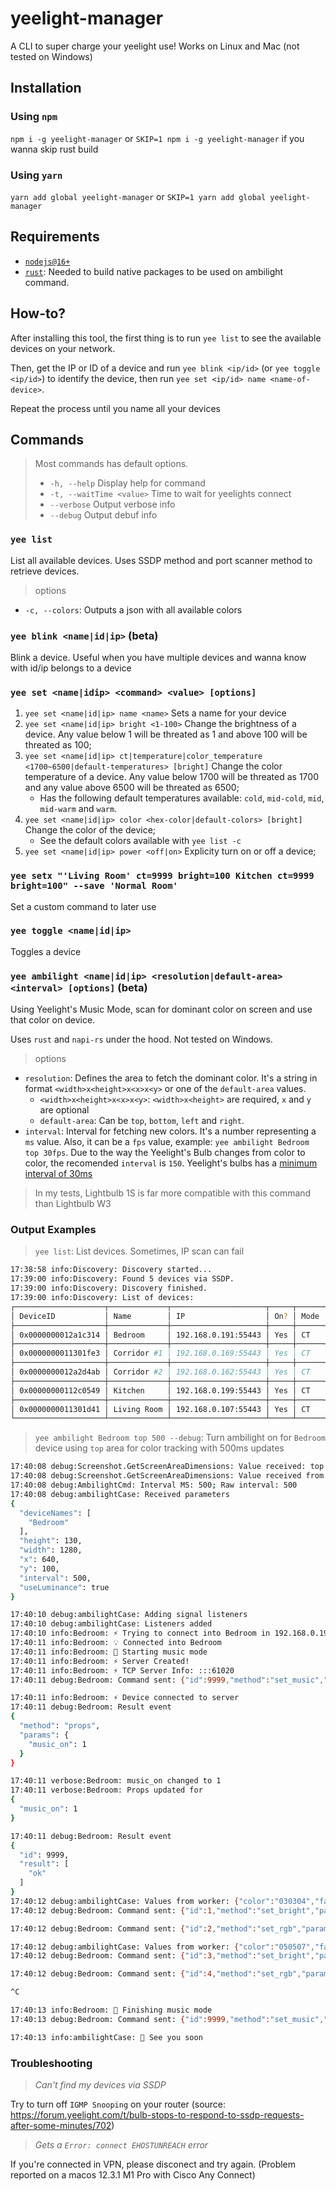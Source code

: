 # yeelight-manager

A CLI to super charge your yeelight use! Works on Linux and Mac (not tested on Windows)

## Installation

### Using `npm`
`npm i -g yeelight-manager` or `SKIP=1 npm i -g yeelight-manager` if you wanna skip rust build

### Using `yarn`
`yarn add global yeelight-manager` or `SKIP=1 yarn add global yeelight-manager`

## Requirements

 - [`nodejs@16+`](https://nodejs.org/en)
 - [`rust`](https://www.rust-lang.org/): Needed to build native packages to be used on ambilight command.

## How-to?

After installing this tool, the first thing is to run `yee list` to see the available devices on your network.

Then, get the IP or ID of a device and run `yee blink <ip/id>` (or `yee toggle <ip/id>`) to identify the device, then run `yee set <ip/id> name <name-of-device>`.

Repeat the process until you name all your devices

## Commands

> Most commands has default options.
> - `-h, --help` Display help for command
> - `-t, --waitTime <value>` Time to wait for yeelights connect
> - `--verbose` Output verbose info
> - `--debug` Output debuf info

### `yee list`
List all available devices. Uses SSDP method and port scanner method to retrieve devices.
> options
- `-c, --colors`: Outputs a json with all available colors

### `yee blink <name|id|ip>` (**beta**)
Blink a device. Useful when you have multiple devices and wanna know with id/ip belongs to a device

### `yee set <name|idip> <command> <value> [options]`
   1. `yee set <name|id|ip> name <name>` Sets a name for your device
   2. `yee set <name|id|ip> bright <1-100>` Change the brightness of a device. Any value below 1 will be threated as 1 and above 100 will be threated as 100;
   3. `yee set <name|id|ip> ct|temperature|color_temperature <1700~6500|default-temperatures> [bright]` Change the color temperature of a device. Any value below 1700 will be threated as 1700 and any value above 6500 will be threated as 6500;
      - Has the following default temperatures available: `cold`, `mid-cold`, `mid`, `mid-warm` and `warm`.
   4. `yee set <name|id|ip> color <hex-color|default-colors> [bright]` Change the color of the device;
      - See the default colors available with `yee list -c`
   5. `yee set <name|id|ip> power <off|on>` Explicity turn on or off a device;
### `yee setx "'Living Room' ct=9999 bright=100 Kitchen ct=9999 bright=100" --save 'Normal Room'`
Set a custom command to later use
### `yee toggle <name|id|ip>`
Toggles a device
### `yee ambilight <name|id|ip> <resolution|default-area> <interval> [options]` (**beta**)
Using Yeelight's Music Mode, scan for dominant color on screen and use that color on device.

Uses `rust` and `napi-rs` under the hood. Not tested on Windows.
> options
- `resolution`: Defines the area to fetch the dominant color. It's a string in format `<width>x<height>x<x>x<y>` or one of the `default-area` values.
  - `<width>x<height>x<x>x<y>`: `<width>x<height>` are required, `x` and `y` are optional
  - `default-area`: Can be `top`, `bottom`, `left` and `right`.
- `interval`: Interval for fetching new colors. It's a number representing a `ms` value. Also, it can be a `fps` value, example: `yee ambilight Bedroom top 30fps`. Due to the way the Yeelight's Bulb changes from color to color, the recomended `interval` is `150`. Yeelight's bulbs has a [minimum interval of 30ms](https://www.yeelight.com/download/Yeelight_Inter-Operation_Spec.pdf)

> In my tests, Lightbulb 1S is far more compatible with this command than Lightbulb W3

### Output Examples
> `yee list`: List devices. Sometimes, IP scan can fail
```sh
17:38:58 info:Discovery: Discovery started...
17:39:00 info:Discovery: Found 5 devices via SSDP.
17:39:00 info:Discovery: Discovery finished.
17:39:00 info:Discovery: List of devices:
┌────────────────────┬─────────────┬─────────────────────┬─────┬──────┬───────┬────────────┐
│ DeviceID           │ Name        │ IP                  │ On? │ Mode │ Value │ Brightness │
├────────────────────┼─────────────┼─────────────────────┼─────┼──────┼───────┼────────────┤
│ 0x0000000012a1c314 │ Bedroom     │ 192.168.0.191:55443 │ Yes │ CT   │ 1700  │ 50         │
├────────────────────┼─────────────┼─────────────────────┼─────┼──────┼───────┼────────────┤
│ 0x0000000011301fe3 │ Corridor #1 │ 192.168.0.169:55443 │ Yes │ CT   │ 1700  │ 26         │
├────────────────────┼─────────────┼─────────────────────┼─────┼──────┼───────┼────────────┤
│ 0x0000000012a2d4ab │ Corridor #2 │ 192.168.0.162:55443 │ Yes │ CT   │ 5244  │ 29         │
├────────────────────┼─────────────┼─────────────────────┼─────┼──────┼───────┼────────────┤
│ 0x00000000112c0549 │ Kitchen     │ 192.168.0.199:55443 │ Yes │ CT   │ 2001  │ 100        │
├────────────────────┼─────────────┼─────────────────────┼─────┼──────┼───────┼────────────┤
│ 0x0000000011301d41 │ Living Room │ 192.168.0.107:55443 │ Yes │ CT   │ 4710  │ 100        │
└────────────────────┴─────────────┴─────────────────────┴─────┴──────┴───────┴────────────┘
```

> `yee ambilight Bedroom top 500 --debug`: Turn ambilight on for `Bedroom` device using `top` area for color tracking with 500ms updates
```sh
17:40:08 debug:Screenshot.GetScreenAreaDimensions: Value received: top
17:40:08 debug:Screenshot.GetScreenAreaDimensions: Value received from rust: 2560 x 1080
17:40:08 debug:AmbilightCmd: Interval MS: 500; Raw interval: 500
17:40:08 debug:ambilightCase: Received parameters
{
  "deviceNames": [
    "Bedroom"
  ],
  "height": 130,
  "width": 1280,
  "x": 640,
  "y": 100,
  "interval": 500,
  "useLuminance": true
}

17:40:10 debug:ambilightCase: Adding signal listeners
17:40:10 debug:ambilightCase: Listeners added
17:40:10 info:Bedroom: ⚡ Trying to connect into Bedroom in 192.168.0.191:55443
17:40:11 info:Bedroom: 💡 Connected into Bedroom
17:40:11 info:Bedroom: 📀 Starting music mode
17:40:11 info:Bedroom: ⚡ Server Created!
17:40:11 info:Bedroom: ⚡ TCP Server Info: :::61020
17:40:11 debug:Bedroom: Command sent: {"id":9999,"method":"set_music","params":[1,"192.168.0.104",61020]}

17:40:11 info:Bedroom: ⚡ Device connected to server
17:40:11 debug:Bedroom: Result event
{
  "method": "props",
  "params": {
    "music_on": 1
  }
}

17:40:11 verbose:Bedroom: music_on changed to 1
17:40:11 verbose:Bedroom: Props updated for
{
  "music_on": 1
}

17:40:11 debug:Bedroom: Result event
{
  "id": 9999,
  "result": [
    "ok"
  ]
}
17:40:12 debug:ambilightCase: Values from worker: {"color":"030304","factor":0.8627451062202454,"luminance":1.2047842741012573}
17:40:12 debug:Bedroom: Command sent: {"id":1,"method":"set_bright","params":[1.2047842741012573,"smooth",500]}

17:40:12 debug:Bedroom: Command sent: {"id":2,"method":"set_rgb","params":[197380,"smooth",500]}

17:40:12 debug:ambilightCase: Values from worker: {"color":"050507","factor":0.8784313797950745,"luminance":2.017411708831787}
17:40:12 debug:Bedroom: Command sent: {"id":3,"method":"set_bright","params":[2.017411708831787,"smooth",500]}

17:40:12 debug:Bedroom: Command sent: {"id":4,"method":"set_rgb","params":[328967,"smooth",500]}

^C

17:40:13 info:Bedroom: 📀 Finishing music mode
17:40:13 debug:Bedroom: Command sent: {"id":9999,"method":"set_music","params":[0,"192.168.0.104",61020]}

17:40:13 info:ambilightCase: 🦄 See you soon
```

### Troubleshooting

> *Can't find my devices via SSDP*

Try to turn off `IGMP Snooping` on your router (source: https://forum.yeelight.com/t/bulb-stops-to-respond-to-ssdp-requests-after-some-minutes/702)

> *Gets a `Error: connect EHOSTUNREACH` error*

If you're connected in VPN, please disconect and try again. (Problem reported on a macos 12.3.1 M1 Pro with Cisco Any Connect)